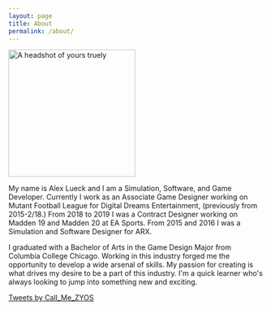 ```yaml
---
layout: page
title: About
permalink: /about/
---
```


<img src="http://Callmezyos.github.io/images/AL1.jpg" alt="A headshot of yours truely" style="width:250px; height:250px;">

My name is Alex Lueck and I am a Simulation, Software, and Game Developer. Currently I work as an Associate Game Designer working on Mutant Football League for Digital Dreams Entertainment, (previously from 2015-2/18.) From 2018 to 2019 I was a Contract Designer working on Madden 19 and Madden 20 at EA Sports. From 2015 and 2016 I was a Simulation and Software Designer for ARX.

I graduated with a Bachelor of  Arts in the Game Design Major from Columbia College Chicago. Working in this industry forged me the opportunity to develop a wide arsenal of skills. My passion for creating is what drives my desire to be a part of this industry. I'm a quick learner who's always looking to jump into something new and exciting.



<a class="twitter-timeline" data-width="500" data-height="500" data-theme="dark" data-link-color="#19CF86" href="https://twitter.com/Call_Me_ZYOS?ref_src=twsrc%5Etfw">Tweets by Call_Me_ZYOS</a> <script async src="https://platform.twitter.com/widgets.js" charset="utf-8"></script> 
